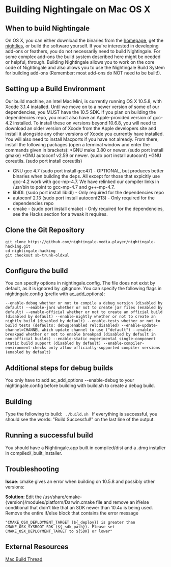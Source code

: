# Building Nightingale on Mac OS X
## When to build Nightingale 
On OS X, you can either download the binaries from the [homepage](http://getnightingale.com), get the [nightlies](http://sourceforge.net/projects/ngale/files/trunk-Nightlies/), or build the software yourself. If you're interested in developing add-ons or feathers, you do not necessarily need to build Nightingale. For some complex add-ons the build system described here might be needed or helpful, through. Building Nightingale allows you to work on the core code of Nightingale and also allows you to use the Nightingale Build System for building add-ons (Remember: most add-ons do NOT need to be built!). 

## Setting up a Build Environment 
Our build machine, an Intel Mac Mini, is currently running OS X 10.5.8, with Xcode 3.1.4 installed. Until we move on to a newer version of some of our dependencies, you MUST have the 10.5 SDK. If you plan on building the dependencies repo, you must also have an Apple-provided version of gcc-4.2 installed. To install these on versions beyond 10.6.8, you will need to download an older version of Xcode from the Apple developers site and install it alongside any other versions of Xcode you currently have installed. You will also need to install Macports if you have not already. From there, install the following packages (open a terminal window and enter the commands given in brackets): *GNU make 3.80 or newer. (sudo port install gmake) *GNU autoconf v2.59 or newer. (sudo port install autoconf) *GNU coreutils. (sudo port install coreutils) 

* GNU gcc 4.7 (sudo port install gcc47) - OPTIONAL, but produces better binaries when building the deps. All except for those that expicitly use gcc-4.2 work with gcc-mp-4.7. We have relinked our compiler links in /usr/bin to point to gcc-mp-4.7 and g++-mp-4.7. 
* libIDL (sudo port install libidl) - Only required for the dependencies repo 
* autoconf 2.13 (sudo port install autoconf213) - Only required for the dependencies repo 
* cmake - (sudo port install cmake) - Only required for the dependencies, see the Hacks section for a tweak it requires. 

## Clone the Git Repository 

    git clone https://github.com/nightingale-media-player/nightingale-hacking.git 
    cd nightingale-hacking 
    git checkout sb-trunk-oldxul 

## Configure the build 
You can specify options in nightingale.config. The file does not exist by default, as it is ignored by .gitignore. You can specify the following flags in nightingale.config (prefix with ac_add_options):

    --enable-debug whether or not to compile a debug version (disabled by default) --enable-jars whether or not to create jar files (enabled by default) --enable-official whether or not to create an official build (disabled by default) --enable-nightly whether or not to create an nightly build (disabled by default) --enable-tests whether or not to build tests (defaults: debug:enabled rel:disabled) --enable-update-channel=CHANNEL which update channel to use ("default") --enable-breakpad whether or not to enable breakpad (disabled by default in non-official builds) --enable-static experimental single-component static build support (disabled by default) --enable-compiler-environment-checks only allow officially-supported compiler versions (enabled by default) 
    
## Additional steps for debug builds
You only have to add ac_add_options --enable-debug to your nightingale.config before building with build.sh to create a debug build.

## Building
Type the following to build: <code> ./build.sh </code> If everything is successful, you should see the words: "Build Successful!" on the last line of the output. 

## Running a successful build 
You should have a Nightingale.app built in compiled/dist and a .dmg installer in compiled/_built_installer. 
## Troubleshooting
**Issue**: cmake gives an error when building on 10.5.8 and possibly other versions: 

**Solution**: Edit the /usr/share/cmake-{version}/modules/platform/Darwin.cmake file and remove an if/else conditional that didn’t like that an SDK newer than 10.4u is being used. Remove the entire if/else block that contains the error message 
   
    "CMAKE_OSX_DEPLOYMENT_TARGET (${_deploy}) is greater than CMAKE_OSX_SYSROOT SDK (${_sdk_path}). Please set CMAKE_OSX_DEPLOYMENT_TARGET to ${SDK} or lower" 

## External Resources
[Mac Build Thread](http://forum.getnightingale.com/thread-429.html) 